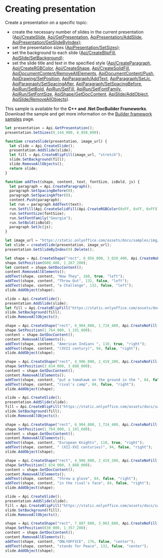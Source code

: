 # Creating presentation

Create a presentation on a specific topic:

- create the necessary number of slides in the current presentation ([Api/CreateSlide](../../usage-api/presentation-api/Api/Methods/CreateSlide.md), [Api/GetPresentation](../../usage-api/presentation-api/Api/Methods/GetPresentation.md), [ApiPresentation/AddSlide](../../usage-api/presentation-api/ApiPresentation/Methods/AddSlide.md), [ApiPresentation/GetSlideByIndex](../../usage-api/presentation-api/ApiPresentation/Methods/GetSlideByIndex.md));
- set the presentation sizes ([ApiPresentation/SetSizes](../../usage-api/presentation-api/ApiPresentation/Methods/SetSizes.md));
- set the background to each slide ([Api/CreateBlipFill](../../usage-api/presentation-api/Api/Methods/CreateBlipFill.md), [ApiSlide/SetBackground](../../usage-api/presentation-api/ApiSlide/Methods/SetBackground.md));
- set the slide title and text in the specified style ([Api/CreateParagraph](../../usage-api/presentation-api/Api/Methods/CreateParagraph.md), [Api/CreateRGBColor](../../usage-api/presentation-api/Api/Methods/CreateRGBColor.md), [Api/CreateShape](../../usage-api/presentation-api/Api/Methods/CreateShape.md), [Api/CreateSolidFill](../../usage-api/presentation-api/Api/Methods/CreateSolidFill.md), [ApiDocumentContent/RemoveAllElements](../../usage-api/presentation-api/ApiDocumentContent/Methods/RemoveAllElements.md), [ApiDocumentContent/Push](../../usage-api/presentation-api/ApiDocumentContent/Methods/Push.md), [ApiDrawing/SetPosition](../../usage-api/presentation-api/ApiDrawing/Methods/SetPosition.md), [ApiParagraph/AddText](../../usage-api/presentation-api/ApiParagraph/Methods/AddText.md), [ApiParagraph/SetJc](../../usage-api/presentation-api/ApiParagraph/Methods/SetJc.md), [ApiParagraph/SetSpacingAfter](../../usage-api/presentation-api/ApiParagraph/Methods/SetSpacingAfter.md), [ApiParagraph/SetSpacingBefore](../../usage-api/presentation-api/ApiParagraph/Methods/SetSpacingBefore.md), [ApiRun/SetBold](../../usage-api/presentation-api/ApiRun/Methods/SetBold.md), [ApiRun/SetFill](../../usage-api/presentation-api/ApiRun/Methods/SetFill.md), [ApiRun/SetFontFamily](../../usage-api/presentation-api/ApiRun/Methods/SetFontFamily.md), [ApiRun/SetFontSize](../../usage-api/presentation-api/ApiRun/Methods/SetFontSize.md), [ApiShape/GetDocContent](../../usage-api/presentation-api/ApiShape/Methods/GetDocContent.md), [ApiSlide/AddObject](../../usage-api/presentation-api/ApiSlide/Methods/AddObject.md), [ApiSlide/RemoveAllObjects](../../usage-api/presentation-api/ApiSlide/Methods/RemoveAllObjects.md)).

This sample is available for the **C++ and .Net DocBuilder Frameworks**.
Download the sample and get more information on the [Builder framework samples](../../../document-builder/builder-framework-samples/builder-framework-samples.md) page.

```ts editor-pptx
let presentation = Api.GetPresentation();
presentation.SetSizes(9_144_000, 6_858_000);

function createSlide(presentation, image_url) {
  let slide = Api.CreateSlide();
  presentation.AddSlide(slide);
  let fill = Api.CreateBlipFill(image_url, "stretch");
  slide.SetBackground(fill);
  slide.RemoveAllObjects();
  return slide;
}

function addText(shape, content, text, fontSize, isBold, js) {
  let paragraph = Api.CreateParagraph();
  paragraph.SetSpacingBefore(0);
  paragraph.SetSpacingAfter(0);
  content.Push(paragraph);
  let run = paragraph.AddText(text);
  run.SetFill(Api.CreateSolidFill(Api.CreateRGBColor(0xFF, 0xFF, 0xFF)));
  run.SetFontSize(fontSize);
  run.SetFontFamily("Georgia");
  run.SetBold(isBold);
  paragraph.SetJc(js);
}

let image_url = "https://static.onlyoffice.com/assets/docs/samples/img/presentation_gun.png";
let slide = createSlide(presentation, image_url);
presentation.GetSlideByIndex(0).Delete();

let shape = Api.CreateShape("rect", 8_056_800, 3_020_400, Api.CreateNoFill(), Api.CreateStroke(0, Api.CreateNoFill()));
shape.SetPosition(608_400, 1_267_200);
let content = shape.GetDocContent();
content.RemoveAllElements();
addText(shape, content, "How They", 160, true, "left");
addText(shape, content, "Throw Out", 132, false, "left");
addText(shape, content, "a Challenge", 132, false, "left");
slide.AddObject(shape);

slide = Api.CreateSlide();
presentation.AddSlide(slide);
let fill = Api.CreateBlipFill("https://static.onlyoffice.com/assets/docs/samples/img/presentation_axe.png", "stretch");
slide.SetBackground(fill);
slide.RemoveAllObjects();

shape = Api.CreateShape("rect", 6_904_800, 1_724_400, Api.CreateNoFill(), Api.CreateStroke(0, Api.CreateNoFill()));
shape.SetPosition(1_764_000, 1_191_600);
content = shape.GetDocContent();
content.RemoveAllElements();
addText(shape, content, "American Indians ", 110, true, "right");
addText(shape, content, "(XVII century)", 94, false, "right");
slide.AddObject(shape);

shape = Api.CreateShape("rect", 4_986_000, 2_419_200, Api.CreateNoFill(), Api.CreateStroke(0, Api.CreateNoFill()));
shape.SetPosition(3_834_000, 3_888_000);
content = shape.GetDocContent();
content.RemoveAllElements();
addText(shape, content, "put a tomahawk on the ground in the ", 84, false, "right");
addText(shape, content, "rival's camp", 84, false, "right");
slide.AddObject(shape);

slide = Api.CreateSlide();
presentation.AddSlide(slide);
fill = Api.CreateBlipFill("https://static.onlyoffice.com/assets/docs/samples/img/presentation_knight.png", "stretch");
slide.SetBackground(fill);
slide.RemoveAllObjects();

shape = Api.CreateShape("rect", 6_904_800, 1_724_400, Api.CreateNoFill(), Api.CreateStroke(0, Api.CreateNoFill()));
shape.SetPosition(1_764_000, 1_191_600);
content = shape.GetDocContent();
content.RemoveAllElements();
addText(shape, content, "European Knights", 110, true, "right");
addText(shape, content, " (XII-XVI centuries)", 94, false, "right");
slide.AddObject(shape);

shape = Api.CreateShape("rect", 4_986_000, 2_419_200, Api.CreateNoFill(), Api.CreateStroke(0, Api.CreateNoFill()));
shape.SetPosition(3_834_000, 3_888_000);
content = shape.GetDocContent();
content.RemoveAllElements();
addText(shape, content, "threw a glove", 84, false, "right");
addText(shape, content, "in the rival's face", 84, false, "right");
slide.AddObject(shape);

slide = Api.CreateSlide();
presentation.AddSlide(slide);
fill = Api.CreateBlipFill("https://static.onlyoffice.com/assets/docs/samples/img/presentation_sky.png", "stretch");
slide.SetBackground(fill);
slide.RemoveAllObjects();

shape = Api.CreateShape("rect", 7_887_600, 3_063_600, Api.CreateNoFill(), Api.CreateStroke(0, Api.CreateNoFill()));
shape.SetPosition(630_000, 1_357_200);
content = shape.GetDocContent();
content.RemoveAllElements();
addText(shape, content, "ONLYOFFICE", 176, false, "center");
addText(shape, content, "stands for Peace", 132, false, "center");
slide.AddObject(shape);
```
